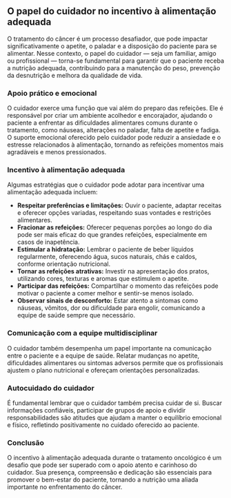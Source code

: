 
## O papel do cuidador no incentivo à alimentação adequada

O tratamento do câncer é um processo desafiador, que pode impactar significativamente o apetite, o paladar e a disposição do paciente para se alimentar. Nesse contexto, o papel do cuidador — seja um familiar, amigo ou profissional — torna-se fundamental para garantir que o paciente receba a nutrição adequada, contribuindo para a manutenção do peso, prevenção da desnutrição e melhora da qualidade de vida.

### Apoio prático e emocional

O cuidador exerce uma função que vai além do preparo das refeições. Ele é responsável por criar um ambiente acolhedor e encorajador, ajudando o paciente a enfrentar as dificuldades alimentares comuns durante o tratamento, como náuseas, alterações no paladar, falta de apetite e fadiga. O suporte emocional oferecido pelo cuidador pode reduzir a ansiedade e o estresse relacionados à alimentação, tornando as refeições momentos mais agradáveis e menos pressionados.

### Incentivo à alimentação adequada

Algumas estratégias que o cuidador pode adotar para incentivar uma alimentação adequada incluem:

- **Respeitar preferências e limitações:** Ouvir o paciente, adaptar receitas e oferecer opções variadas, respeitando suas vontades e restrições alimentares.
- **Fracionar as refeições:** Oferecer pequenas porções ao longo do dia pode ser mais eficaz do que grandes refeições, especialmente em casos de inapetência.
- **Estimular a hidratação:** Lembrar o paciente de beber líquidos regularmente, oferecendo água, sucos naturais, chás e caldos, conforme orientação nutricional.
- **Tornar as refeições atrativas:** Investir na apresentação dos pratos, utilizando cores, texturas e aromas que estimulem o apetite.
- **Participar das refeições:** Compartilhar o momento das refeições pode motivar o paciente a comer melhor e sentir-se menos isolado.
- **Observar sinais de desconforto:** Estar atento a sintomas como náuseas, vômitos, dor ou dificuldade para engolir, comunicando a equipe de saúde sempre que necessário.

### Comunicação com a equipe multidisciplinar

O cuidador também desempenha um papel importante na comunicação entre o paciente e a equipe de saúde. Relatar mudanças no apetite, dificuldades alimentares ou sintomas adversos permite que os profissionais ajustem o plano nutricional e ofereçam orientações personalizadas.

### Autocuidado do cuidador

É fundamental lembrar que o cuidador também precisa cuidar de si. Buscar informações confiáveis, participar de grupos de apoio e dividir responsabilidades são atitudes que ajudam a manter o equilíbrio emocional e físico, refletindo positivamente no cuidado oferecido ao paciente.

### Conclusão

O incentivo à alimentação adequada durante o tratamento oncológico é um desafio que pode ser superado com o apoio atento e carinhoso do cuidador. Sua presença, compreensão e dedicação são essenciais para promover o bem-estar do paciente, tornando a nutrição uma aliada importante no enfrentamento do câncer.
```
